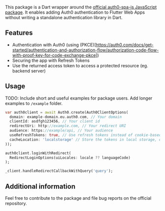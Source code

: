 This package is a Dart wrapper around the [official auth0-spa-js JavaScript package](https://github.com/auth0/auth0-spa-js).
It enables adding Auth0 authentication to Flutter Web Apps without writing
a standalone authentication library in Dart.

## Features

- Authentication with Auth0 (using (PKCE)[https://auth0.com/docs/get-started/authentication-and-authorization-flow/authorization-code-flow-with-proof-key-for-code-exchange-pkce])
- Securing the app with Refresh Tokens
- Use the returned access token to access a protected resource (eg. backend server)

## Usage

TODO: Include short and useful examples for package users. Add longer examples
to `/example` folder. 

```dart
var auth0client = await Auth0.create(Auth0ClientOptions(
  domain: example-domain.eu.auth0.com, // Your domain
  clientId: asdfgh123456, // Your client id
  redirectUri: http://example.com, // Your redirect URI
  audience: https://example/api, // Your audience
  useRefreshTokens: true, // Use refresh tokens instead of cookie-based validation
  cacheLocation: 'localstorage' // Store the tokens in local storage, default is in-memory
));

auth0client.loginWithRedirect(
  RedirectLoginOptions(uiLocales: locale ?? languageCode)
);

_client.handleRedirectCallbackWithQuery('query');
```

## Additional information

Feel free to contribute to the package and file bug reports on the official repository.
